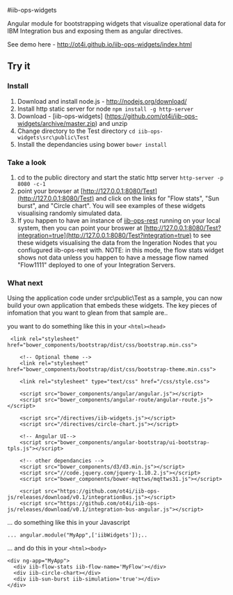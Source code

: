 #iib-ops-widgets

Angular module for bootstrapping widgets that visualize operational data for IBM Integration bus and exposing them as angular directives.

See demo here - http://ot4i.github.io/iib-ops-widgets/index.html


## Try it
### Install
1. Download and install node.js - http://nodejs.org/download/
2. Install http static server for node ```npm install -g http-server```
3. Download - [iib-ops-widgets] (https://github.com/ot4i/iib-ops-widgets/archive/master.zip)  and unzip
4. Change directory to the Test directory ``` cd iib-ops-widgets\src\public\Test ```
5. Install the dependancies using bower ``` bower install ```

### Take a look
1. cd to the public directory and start the static http server ``` http-server -p 8080 -c-1 ```
2. point your browser at [http://127.0.0.1:8080/Test](http://127.0.0.1:8080/Test) and click on the links for "Flow stats", "Sun burst", and "Circle chart".  You will see examples of these widgets visualising randomly simulated data.
3. If you happen to have an instance of [iib-ops-rest](https://github.com/ot4i/iib-ops-rest) running on your local system, then you can point your broswer at [http://127.0.0.1:8080/Test?integration=true](http://127.0.0.1:8080/Test?integration=true) to see these widgets visualising the data from the Ingeration Nodes that you confiugured iib-ops-rest with.  NOTE: in this mode, the flow stats widget shows not data unless you happen to have a message flow named "Flow1111" deployed to one of your Integration Servers.

### What next
Using the application code under src\public\Test as a sample, you can now build your own application that embeds these widgets.  The key pieces of infomation that you want to glean from that sample are.. 

you want to do something like this in your ```<html><head> ```
```
 <link rel="stylesheet" href="bower_components/bootstrap/dist/css/bootstrap.min.css">

    <!-- Optional theme -->
    <link rel="stylesheet" href="bower_components/bootstrap/dist/css/bootstrap-theme.min.css">

    <link rel="stylesheet" type="text/css" href="/css/style.css">

    <script src="bower_components/angular/angular.js"></script>
    <script src="bower_components/angular-route/angular-route.js"></script>
    
    <script src="/directives/iib-widgets.js"></script>
    <script src="/directives/circle-chart.js"></script>

    <!-- Angular UI-->
    <script src="bower_components/angular-bootstrap/ui-bootstrap-tpls.js"></script>
    
    <!-- other dependancies -->
    <script src="bower_components/d3/d3.min.js"></script>
    <script src="//code.jquery.com/jquery-1.10.2.js"></script>
    <script src="bower_components/bower-mqttws/mqttws31.js"></script>
    
    <script src="https://github.com/ot4i/iib-ops-js/releases/download/v0.1/integrationBus.js"></script>
    <script src="https://github.com/ot4i/iib-ops-js/releases/download/v0.1/integration-bus-angular.js"></script>
```
 
... do something like this in your Javascript

```
... angular.module("MyApp",['iibWidgets']);..
```


... and do this in your ``` <html><body> ```

```
<div ng-app="MyApp"> 
  <div iib-flow-stats iib-flow-name='MyFlow'></div>
  <div iib-circle-chart></div>
  <div iib-sun-burst iib-simulation='true'></div>
</div>
```
